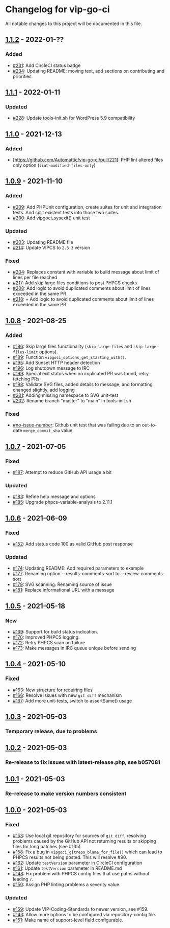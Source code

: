 # Changelog for vip-go-ci

All notable changes to this project will be documented in this file.

## [1.1.2](https://github.com/Automattic/vip-go-ci/releases/tag/1.1.2) - 2022-01-??

### Added
- [#231](https://github.com/Automattic/vip-go-ci/pull/231): Add CircleCI status badge
- [#234](https://github.com/Automattic/vip-go-ci/pull/234): Updating README; moving text, add sections on contributing and priorities

## [1.1.1](https://github.com/Automattic/vip-go-ci/releases/tag/1.1.1) - 2022-01-11 

### Updated
- [#228](https://github.com/Automattic/vip-go-ci/pull/228): Update tools-init.sh for WordPress 5.9 compatibility

## [1.1.0](https://github.com/Automattic/vip-go-ci/releases/tag/1.1.0) - 2021-12-13

### Added
- [https://github.com/Automattic/vip-go-ci/pull/221]: PHP lint altered files only option (``lint-modified-files-only``)

## [1.0.9](https://github.com/Automattic/vip-go-ci/releases/tag/1.0.9) - 2021-11-10

### Added
- [#209](https://github.com/Automattic/vip-go-ci/pull/209): Add PHPUnit configuration, create suites for unit and integration tests. And split existent tests into those two suites.
- [#200](https://github.com/Automattic/vip-go-ci/pull/200): Add vipgoci_sysexit() unit test

### Updated
- [#203](https://github.com/Automattic/vip-go-ci/pull/203): Updating README file
- [#214](https://github.com/Automattic/vip-go-ci/pull/214): Update VIPCS to ``2.3.3`` version

### Fixed
- [#204](https://github.com/Automattic/vip-go-ci/pull/204): Replaces constant with variable to build message about limit of lines per file reached
- [#217](https://github.com/Automattic/vip-go-ci/pull/217): Add skip large files conditions to post PHPCS checks
- [#208](https://github.com/Automattic/vip-go-ci/pull/208): Add logic to avoid duplicated comments about limit of lines exceeded in the same PR
- [#218](https://github.com/Automattic/vip-go-ci/pull/218): + Add logic to avoid duplicated comments about limit of lines exceeded in the same PR

## [1.0.8](https://github.com/Automattic/vip-go-ci/releases/tag/1.0.8) - 2021-08-25

### Added
- [#186](https://github.com/Automattic/vip-go-ci/pull/186): Skip large files functionality (``skip-large-files`` and ``skip-large-files-limit`` options).
- [#189](https://github.com/Automattic/vip-go-ci/pull/189): Function ``vipgoci_options_get_starting_with()``.
- [#195](https://github.com/Automattic/vip-go-ci/pull/195): Add Sunset HTTP header detection
- [#196](https://github.com/Automattic/vip-go-ci/pull/196): Log shutdown message to IRC
- [#199](https://github.com/Automattic/vip-go-ci/pull/199): Special exit status when no implicated PR was found, retry fetching PRs
- [#198](https://github.com/Automattic/vip-go-ci/pull/198): Validate SVG files, added details to message, and formatting changed slightly, add logging
- [#201](https://github.com/Automattic/vip-go-ci/pull/201): Adding missing namespace to SVG unit-test
- [#202](https://github.com/Automattic/vip-go-ci/pull/202): Rename branch "master" to "main" in tools-init.sh

### Fixed
- [#no-issue-number](https://github.com/Automattic/vip-go-ci/commit/a8988c4b932f2f5fdf5873c33c28ae91608bbc44): Github unit test that was failing due to an out-to-date ``merge_commit_sha`` value.

## [1.0.7](https://github.com/Automattic/vip-go-ci/releases/tag/1.0.7) - 2021-07-05

### Fixed
- [#187](https://github.com/Automattic/vip-go-ci/pull/187): Attempt to reduce GitHub API usage a bit

### Updated
- [#183](https://github.com/Automattic/vip-go-ci/pull/183): Refine help message and options
- [#185](https://github.com/Automattic/vip-go-ci/pull/185): Upgrade phpcs-variable-analysis to 2.11.1

## [1.0.6](https://github.com/Automattic/vip-go-ci/releases/tag/1.0.6) - 2021-06-09

### Fixed
- [#152](https://github.com/Automattic/vip-go-ci/pull/152): Add status code 100 as valid GitHub post response 

### Updated
- [#174](https://github.com/Automattic/vip-go-ci/pull/174): Updating README: Add required parameters to example
- [#177](https://github.com/Automattic/vip-go-ci/pull/177): Renaming option --results-comments-sort to --review-comments-sort
- [#179](https://github.com/Automattic/vip-go-ci/pull/179): SVG scanning: Renaming source of issue
- [#181](https://github.com/Automattic/vip-go-ci/pull/181): Replace informational URL with a message

## [1.0.5](https://github.com/Automattic/vip-go-ci/releases/tag/1.0.5) - 2021-05-18

### New

- [#169](https://github.com/Automattic/vip-go-ci/pull/169): Support for build status indication.
- [#170](https://github.com/Automattic/vip-go-ci/pull/170): Improved PHPCS logging.
- [#172](https://github.com/Automattic/vip-go-ci/pull/172): Retry PHPCS scan on failure
- [#173](https://github.com/Automattic/vip-go-ci/pull/173): Make messages in IRC queue unique before sending

## [1.0.4](https://github.com/Automattic/vip-go-ci/releases/tag/1.0.4) - 2021-05-10

### Fixed

- [#163](https://github.com/Automattic/vip-go-ci/pull/163): New structure for requiring files
- [#166](https://github.com/Automattic/vip-go-ci/pull/166): Resolve issues with new `git diff` mechanism
- [#167](https://github.com/Automattic/vip-go-ci/pull/167): Add more unit-tests, switch to assertSame() usage

## [1.0.3](https://github.com/Automattic/vip-go-ci/releases/tag/1.0.3) - 2021-05-03

### Temporary release, due to problems

## [1.0.2](https://github.com/Automattic/vip-go-ci/releases/tag/1.0.2) - 2021-05-03

### Re-release to fix issues with latest-release.php, see b057081

## [1.0.1](https://github.com/Automattic/vip-go-ci/releases/tag/1.0.1) - 2021-05-03

### Re-release to make version numbers consistent

## [1.0.0](https://github.com/Automattic/vip-go-ci/releases/tag/1.0.0) - 2021-05-03

### Fixed
- [#153](https://github.com/Automattic/vip-go-ci/pull/153): Use local git repository for sources of `git diff`, resolving problems caused by the GitHub API not returning results or skipping files for long patches (see #135).
- [#158](https://github.com/Automattic/vip-go-ci/pull/158): Fix a bug in `vipgoci_gitrepo_blame_for_file()` which can lead to PHPCS results not being posted. This will resolve #90.
- [#162](https://github.com/Automattic/vip-go-ci/pull/162): Update `testVersion` parameter in CircleCI configuration
- [#161](https://github.com/Automattic/vip-go-ci/pull/161): Update `testVersion` parameter in README.md
- [#148](https://github.com/Automattic/vip-go-ci/pull/148): Fix problem with PHPCS config files that use paths without leading `/`.
- [#150](https://github.com/Automattic/vip-go-ci/pull/150): Assign PHP linting problems a severity value.

### Updated
 - [#159](https://github.com/Automattic/vip-go-ci/pull/159): Update VIP-Coding-Standards to newer version, see #159.
 - [#143](https://github.com/Automattic/vip-go-ci/pull/143): Allow more options to be configured via repository-config file.
 - [#151](https://github.com/Automattic/vip-go-ci/pull/151): Make name of support-level field configurable.
